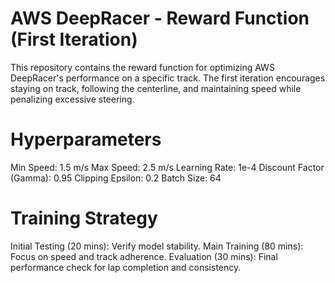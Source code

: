 # AWS DeepRacer - Reward Function (First Iteration)
This repository contains the reward function for optimizing AWS DeepRacer's performance on a specific track. The first iteration encourages staying on track, following the centerline, and maintaining speed while penalizing excessive steering.

# Hyperparameters
Min Speed: 1.5 m/s
Max Speed: 2.5 m/s
Learning Rate: 1e-4
Discount Factor (Gamma): 0.95
Clipping Epsilon: 0.2
Batch Size: 64

# Training Strategy
Initial Testing (20 mins): Verify model stability.
Main Training (80 mins): Focus on speed and track adherence.
Evaluation (30 mins): Final performance check for lap completion and consistency.
